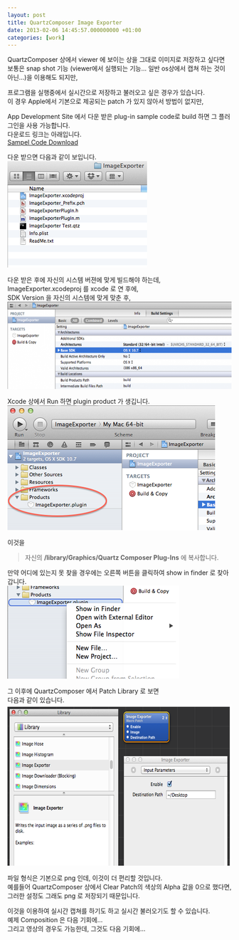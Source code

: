 ```yaml
---
layout: post
title: QuartzComposer Image Exporter
date: 2013-02-06 14:45:57.000000000 +01:00
categories: [work]
---
```

<p>QuartzComposer 상에서 viewer 에 보이는 상을 그대로 이미지로 저장하고 싶다면<br />
보통은 snap shot 기능 (viewer에서 실행되는 기능... 일반 os상에서 캡쳐 하는 것이 아닌...)을 이용해도 되지만,</p>
<p>프로그램을 실행중에서 실시간으로 저장하고 불러오고 싶은 경우가 있습니다.<br />
이 경우 Apple에서 기본으로 제공되는 patch 가 있지 않아서 방법이 없지만,</p>
<p>App Development Site 에서 다운 받은 plug-in sample code로 build 하면 그 플러그인을 사용 가능합니다.<br />
다운로드 링크는 아래입니다.<br />
<a href="https://developer.apple.com/library/mac/#samplecode/ImageExporter/Introduction/Intro.html" title="image export">Sampel Code Download</a></p>
<p>다운 받으면 다음과 같이 보입니다.<br />
<img src="/assets/sampleCode.png" alt="sampleCode" width="314" height="239" class="alignnone size-full wp-image-3638" /></p>
<p>다운 받은 후에 자신의 시스템 버젼에 맞게 빌드해야 하는데,<br />
ImageExporter.xcodeproj 를 xcode 로 연 후에,<br />
SDK Version 을 자신의 시스템에 맞게 맞춘 후,<br />
<img src="/assets/sdkVersion-800x262.png" alt="sdkVersion" width="600" height="196" class="alignnone size-large wp-image-3639" /></p>
<p>Xcode 상에서 Run 하면 plugin product 가 생깁니다.<br />
<img src="/assets/runProduct.png" alt="runProduct" width="467" height="280" class="alignnone size-full wp-image-3640" /></p>
<p>이것을</p>
<blockquote><p>자신의 <strong>/library/Graphics/Quartz Composer Plug-Ins</strong> 에 복사합니다.</p></blockquote>
<p>만약 어디에 있는지 못 찾을 경우에는 오른쪽 버튼을 클릭하여 show in finder 로 찾아갑니다.<br />
<img src="/assets/productPosition.png" alt="productPosition" width="386" height="209" class="alignnone size-full wp-image-3650" /></p>
<p>그 이후에 QuartzComposer 에서 Patch Library 로 보면<br />
다음과 같이 있습니다.<br />
<img src="/assets/patchQuartz.png" alt="patchQuartz" width="649" height="363" class="alignnone size-full wp-image-3642" /></p>
<p>파일 형식은 기본으로 png 인데, 이것이 더 편리할 것입니다.<br />
예를들어 QuartzComposer 상에서 Clear Patch의 색상의 Alpha 값을 0으로 했다면, 그러한 설정도 그래도 png 로 저장되기 때문입니다.</p>
<p>이것을 이용하여 실시간 캡쳐를 하기도 하고 실시간 불러오기도 할 수 있습니다.<br />
예제 Composition 은 다음 기회에...<br />
그리고 영상의 경우도 가능한데, 그것도 다음 기회에...</p>
